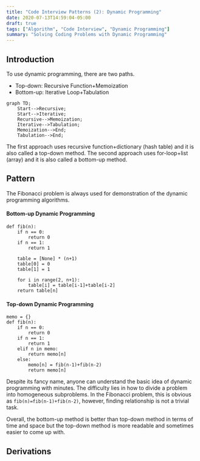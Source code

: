 ```yaml
---
title: "Code Interview Patterns (2): Dynamic Programming"
date: 2020-07-13T14:59:04-05:00
draft: true
tags: ["Algorithm", "Code Interview", "Dynamic Programming"]
summary: "Solving Coding Problems with Dynamic Programming"
---
```


## Introduction

To use dynamic programming, there are two paths.

- Top-down: Recursive Function+Memoization
- Bottom-up: Iterative Loop+Tabulation

```mermaid
graph TD;
    Start-->Recursive;
    Start-->Iterative;
    Recursive-->Memoization;
    Iterative-->Tabulation;
    Memoization-->End;
    Tabulation-->End;
```

The first approach uses recursive function+dictionary (hash table) and it is also called a top-down method. The second approach uses for-loop+list (array) and it is also called a bottom-up method.

## Pattern

The Fibonacci problem is always used for demonstration of the dynamic programming algorithms.

#### Bottom-up Dynamic Programming

```{python}
def fib(n):
    if n == 0:
        return 0
    if n == 1:
        return 1
    
    table = [None] * (n+1)
    table[0] = 0
    table[1] = 1
    
    for i in range(2, n+1):
        table[i] = table[i-1]+table[i-2]
    return table[n]
```

#### Top-down Dynamic Programming

```{python}
memo = {}
def fib(n):
    if n == 0:
        return 0
    if n == 1:
        return 1
    elif n in memo:
        return memo[n]
    else:
        memo[n] = fib(n-1)+fib(n-2)
        return memo[n]
```

Despite its fancy name, anyone can understand the basic idea of dynamic programming with minutes. The difficulty lies in how to divide a problem into homogeneous subproblems. In the Fibonacci problem, this is obvious as ``fib(n)=fib(n-1)+fib(n-2)``, however, finding relationship is not a trivial task.

Overall, the bottom-up method is better than top-down method in terms of time and space but the top-down method is more readable and sometimes easier to come up with.

## Derivations


